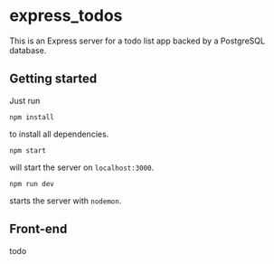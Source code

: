 # express_todos

This is an Express server for a todo list app backed by a PostgreSQL database.

## Getting started

Just run

```
npm install
```

to install all dependencies.

```
npm start
```

will start the server on `localhost:3000`.

```
npm run dev
```

starts the server with `nodemon`.

## Front-end

todo
